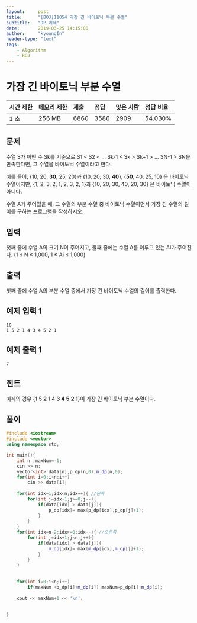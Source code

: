 ```yaml
---
layout:     post
title:      "[BOJ]11054 가장 긴 바이토닉 부분 수열"
subtitle:   "DP 예제"
date:       2019-03-25 14:15:00
author:     "kyoungIn"
header-type: "text"
tags:
    - Algorithm
    - BOJ
---
```

# 가장 긴 바이토닉 부분 수열

| 시간 제한 | 메모리 제한 | 제출 | 정답 | 맞은 사람 | 정답 비율 |
| :-------- | :---------- | :--- | :--- | :-------- | :-------- |
| 1 초      | 256 MB      | 6860 | 3586 | 2909      | 54.030%   |

## 문제

수열 S가 어떤 수 Sk를 기준으로 S1 < S2 < ... Sk-1 < Sk > Sk+1 > ... SN-1 > SN을 만족한다면, 그 수열을 바이토닉 수열이라고 한다.

예를 들어, {10, 20, **30**, 25, 20}과 {10, 20, 30, **40**}, {**50**, 40, 25, 10} 은 바이토닉 수열이지만,  {1, 2, 3, 2, 1, 2, 3, 2, 1}과 {10, 20, 30, 40, 20, 30} 은 바이토닉 수열이 아니다.

수열 A가 주어졌을 때, 그 수열의 부분 수열 중 바이토닉 수열이면서 가장 긴 수열의 길이를 구하는 프로그램을 작성하시오.

## 입력

첫째 줄에 수열 A의 크기 N이 주어지고, 둘째 줄에는 수열 A를 이루고 있는 Ai가 주어진다. (1 ≤ N ≤ 1,000, 1 ≤ Ai ≤ 1,000)

## 출력

첫째 줄에 수열 A의 부분 수열 중에서 가장 긴 바이토닉 수열의 길이를 출력한다.

## 예제 입력 1 

```
10
1 5 2 1 4 3 4 5 2 1
```

## 예제 출력 1 

```
7
```

## 힌트

예제의 경우 {**1** 5 **2** 1 4 **3** **4** **5** **2** **1**}이 가장 긴 바이토닉 부분 수열이다.

## 풀이 

```cpp
#include <iostream>
#include <vector>
using namespace std;

int main(){
    int n ,maxNum=-1;
    cin >> n;
    vector<int> data(n),p_dp(n,0),m_dp(n,0);
    for(int i=0;i<n;i++)
        cin >> data[i];
    
    for(int idx=1;idx<n;idx++){ //왼쪽
        for(int j=idx-1;j>=0;j--){
            if(data[idx] > data[j]){
                p_dp[idx]= max(p_dp[idx],p_dp[j]+1);
            }
        }
    }
    for(int idx=n-2;idx>=0;idx--){ //오른쪽
        for(int j=idx+1;j<n;j++){
            if(data[idx] > data[j]){
                m_dp[idx]= max(m_dp[idx],m_dp[j]+1);
            }
        }
    }
    
    
    for(int i=0;i<n;i++)
        if(maxNum <p_dp[i]+m_dp[i]) maxNum=p_dp[i]+m_dp[i];
    
    cout << maxNum+1 << '\n';
    
    
}
```


